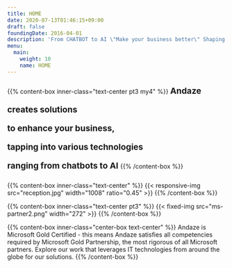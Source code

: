 ```yaml
---
title: HOME
date: 2020-07-13T01:46:15+09:00
draft: false
foundingDate: 2016-04-01
description: 'From CHATBOT to AI \"Make your business better\" Shaping it with our technology'
menu:
  main:
    weight: 10
    name: HOME
---
```


{{% content-box inner-class="text-center pt3 my4" %}}
<b STYLE="font-size: 1.2rem; line-height:2.7rem">
Andaze creates solutions</br>
to enhance your business,</br>
tapping into various technologies</br>
ranging from chatbots to AI
</b>
{{% /content-box %}}

{{% content-box inner-class="text-center" %}}
{{< responsive-img src="reception.jpg" width="1008" ratio="0.45" >}}
{{% /content-box %}}

{{% content-box inner-class="text-center pt3" %}}
{{< fixed-img  src="ms-partner2.png" width="272" >}}
{{% /content-box %}}

{{% content-box inner-class="center-box text-center" %}}
Andaze is Microsoft Gold Certified - this means Andaze satisfies all competencies required by Microsoft Gold Partnership, the most rigorous of all Microsoft partners. Explore our work that leverages IT technologies from around the globe for our solutions.
{{% /content-box %}}